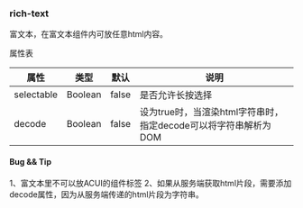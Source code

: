 ###  rich-text
富文本，在富文本组件内可放任意html内容。

属性表

| 属性	| 类型 |	默认 |	说明 |
|-------|------|------|--------|
|selectable	| Boolean	| false	| 是否允许长按选择 |
| decode	| Boolean	| false	| 设为true时，当渲染html字符串时，指定decode可以将字符串解析为DOM |

#### Bug && Tip
1、富文本里不可以放ACUI的组件标签
2、如果从服务端获取html片段，需要添加decode属性，因为从服务端传递的html片段为字符串。
